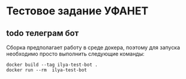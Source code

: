 # Тестовое задание УФАНЕТ

## todo телеграм бот

Сборка предполагает работу в среде докера, поэтому для запуска необходимо просто выполнить следующие команды:

```
docker build --tag ilya-test-bot .
docker run --rm  ilya-test-bot
```
